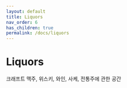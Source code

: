 ```yaml
---
layout: default
title: Liquors
nav_order: 6
has_children: true
permalink: /docs/liquors
---
```


# Liquors
크래프트 맥주, 위스키, 와인, 사케, 전통주에 관한 공간
